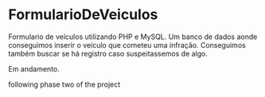 # FormularioDeVeiculos

Formulario de veículos utilizando PHP e MySQL.
Um banco de dados aonde conseguimos inserir o veículo que cometeu uma infração.
Conseguimos também buscar se há registro caso suspeitassemos de algo.

Em andamento.


following phase two of the project
